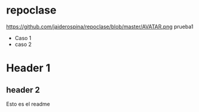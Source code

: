 # repoclase

https://github.com/jaiderospina/repoclase/blob/master/AVATAR.png
prueba1

* Caso 1
* caso 2


# Header 1
## header 2
Esto es el readme
